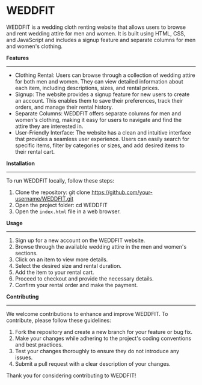# WEDDFIT


WEDDFIT is a wedding cloth renting website that allows users to browse and rent wedding attire for men and women. It is built using HTML, CSS, and JavaScript and includes a signup feature and separate columns for men and women's clothing.

**Features**<br>
***

- Clothing Rental: Users can browse through a collection of wedding attire for both men and women. They can view detailed information about each item, including descriptions, sizes, and rental prices.
- Signup: The website provides a signup feature for new users to create an account. This enables them to save their preferences, track their orders, and manage their rental history.
- Separate Columns: WEDDFIT offers separate columns for men and women's clothing, making it easy for users to navigate and find the attire they are interested in.
- User-Friendly Interface: The website has a clean and intuitive interface that provides a seamless user experience. Users can easily search for specific items, filter by categories or sizes, and add desired items to their rental cart.

**Installation**<br>
***

To run WEDDFIT locally, follow these steps:

1. Clone the repository: git clone https://github.com/your-username/WEDDFIT.git
2. Open the project folder: cd WEDDFIT
3. Open the `index.html` file in a web browser.

**Usage**<br>
***
1. Sign up for a new account on the WEDDFIT website.
2. Browse through the available wedding attire in the men and women's sections.
3. Click on an item to view more details.
4. Select the desired size and rental duration.
5. Add the item to your rental cart.
6. Proceed to checkout and provide the necessary details.
7. Confirm your rental order and make the payment.

**Contributing**<br>
***

We welcome contributions to enhance and improve WEDDFIT. To contribute, please follow these guidelines:

1. Fork the repository and create a new branch for your feature or bug fix.
2. Make your changes while adhering to the project's coding conventions and best practices.
3. Test your changes thoroughly to ensure they do not introduce any issues.
4. Submit a pull request with a clear description of your changes.

Thank you for considering contributing to WEDDFIT!


